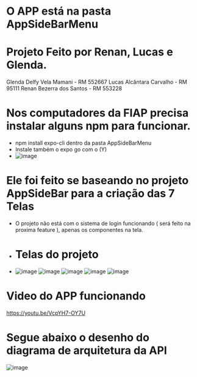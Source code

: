 # O APP está na pasta AppSideBarMenu
# Projeto Feito por Renan, Lucas e Glenda.
Glenda Delfy Vela Mamani - RM 552667
Lucas Alcântara Carvalho - RM 95111 
Renan Bezerra dos Santos - RM 553228

# Nos computadores da FIAP precisa instalar alguns npm para funcionar.
 - npm install expo-cli dentro da pasta AppSideBarMenu
 - Instale também o expo go com o (Y)
 - ![image](https://github.com/user-attachments/assets/5e7b4ebc-1280-4d87-a4ae-b338ce36e2ab)


# Ele foi feito se baseando no projeto AppSideBar para a criação das 7 Telas

- O projeto não está com o sistema de login funcionando ( será feito na proxima feature ), apenas os componentes na tela.

- # Telas do projeto
- ![image](https://github.com/user-attachments/assets/4483b24d-234a-4f9d-82e9-c3a4b93ca9ee)
![image](https://github.com/user-attachments/assets/bf840922-7081-4bea-9327-74fd81f104a4)
![image](https://github.com/user-attachments/assets/f743cd37-90f1-410f-8b16-7e08841a1b59)
![image](https://github.com/user-attachments/assets/7e8a9d03-d2b1-43c6-9cb8-af89debc1d46)
![image](https://github.com/user-attachments/assets/61759f06-9f49-4a56-b286-8c994b0a29fa)

# Video do APP funcionando
https://youtu.be/VcpYH7-OY7U

# Segue abaixo o desenho do diagrama de arquitetura da API
![image](https://github.com/user-attachments/assets/0ebb6a62-42e5-470d-aaf6-bd02f2296e7d)





